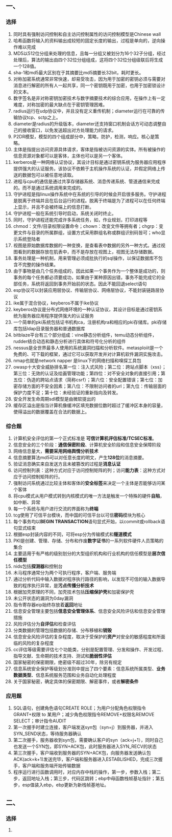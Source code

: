 ## 一、

### 选择

1. 同时具有强制访问控制和自主访问控制属性的访问控制模型是Chinese wall
2. 哈希函数将输入的资料输出成较短的固定长度的输出，过程是单向的，逆向操作难以完成
3. MD5以512位分组来处理的信息，且每一分组又被划分为16个32子分组，经过处理后，算法的输出由四个32位分组组成，这将四个32位分组级联后将生成一个128值。
4. sha-1和md5最大区别在于其摘要比md5摘要长32bit，耗时更长。
5. 对称加密系统通常非常快速，却易受攻击，因为用于加密的密钥必须与需要对消息进行解密的所有人一起共享，同一个密钥既用于加密，也用于加密锁设计的文本。
6. 数字签名是非对称密钥加密技术与数字摘要技术的综合应用，在操作上有一定难度，对称加密的最大缺点在于密钥管理困难。
7. radius运行在udp协议中，并且没有定义重传机制；diameter运行在可靠的传输协议tcp、sctp之上。
8. diameter是radius的升级版本，diameter还支持窗口机制会话方可动态调整自己的接收窗口，以免发送超出对方处理能力的请求。
9. P2DR模型，模型的四个组成部分中，策略，防护，检测，响应。核心是策略。
10. 主体是指提出访问资源具体请求，客体是指被访问资源的实体。所有被操作的信息资源对象都可以是客体，主体也可以是另一个客体。
11. kerberos是一种网络认证协议，其设计目标是通过密钥系统为服务器应用程序提供强大的认证服务。该协议不依赖于主机操作系统的认证，并假定网络上传送的数据包可以被任意地读取。
12. 进程与cpu的通信是通过共享存储器系统、消息传递系统、管道通信来完成的。而不是通过系统调用来完成的。
13. 守护进程是指linux操作系统中在系统的引导的时候会开启很多服务。守护进程是脱离于终端并且在后台运行的进程。脱离于终端是为了进程可以在任何终端上显示，并且不会被终端上的信息打断。
14. 守护进程一般在系统引导时启动，系统关闭时终止。
15. 同时，守护进程还能完成许多系统任务，如，作业规划，打印进程等
16. chmod：文件/目录权限设置命令；chown：改变文件等拥有者；chgrp：变更文件与目录的所属群组，设置方式采用群组名称或群组识别码皆可；who显示系统登陆者
17. 视图是原始数据库数据的一种变换，是查看表中数据的另外一种方式。通过视图看到的数据存放在肌表中，而不是存放在视图上，视图无法存储数据。
18. 事务处理是一种机制，用来管理必须成批执行的sql操作，以保证数据库不包含不完整的操作结果。
19. 由于事物是由几个任务组成的，因此如果一个事务作为一个整体是成功的，则事务的每个任务都必须要成功，如果由于某种原因出错，事务不能完成它的全部任务，系统将返回到事务开始前的状态。因此不能回退select语句
20. esp协议可以封装应用层协议、传输层协议、网络层协议，不能封装链路层协议
21. ike属于混合协议，keyberos不属于ike协议
22. keyberos协议是分布式网络环境的一种认证协议，其设计目标是通过密钥系统为服务器应用程序提供强大的认证服务
23. 一个简单的pki系统包括证书机构ca，注册机构ra和相应的pki存储库。pki存储库包括ldap目录服务器和普通数据库
24. bitblaze平台有三个部分组成：vine静态分析组件，temu动态分析组件，rudder结合动态和静态分析进行具体和符号化分析的组件
25. nessus是全世界最多人使用的系统漏洞扫描和分析软件。metasploiit是一个免费的、可下载的框架，通过它可以获取开发并对计算机软件漏洞实施攻击。
26. nmap也就是network napper 是linux下的网络扫描和嗅探工具包
27. owasp十大安全威胁排名第一位：注入式风险；第二位：跨站点脚本（xss）；第三位：无效的认证及绘画管理功能；第四位：对不安全对象的直接引用；第五位：伪造的跨站点请求（简称csrf）；第六位：安全配置错误；第七位：加密存储方面的不安全因素；第八位：不限制访问者的url；第九位：传输层面的保护力度不足；第十位：未经验证的重新指向及转发。
28. 安全开发生命周期sdl模型是由微软提出的
29. 缓存区溢出是指当计算机像缓冲区填充数据位数时超过了缓冲区本身的容量，使得溢出的数据覆盖在合法的数据上。



### 综合题

1. 计算机安全评估的第一个正式标准是 **可信计算机评估标准/TCSEC标准**。
2. 信息安全的三个阶段：**通信保密阶段**、计算机安全阶段和信息安全保障阶段
3. 网络信息量大，**需要采用网络舆情分析技术**
4. 信息摘要算法md5可以对任意长度的明文，产生**128位**的消息摘要。
5. 验证消息确实来自发送方且未被篡改的过程是**消息认证**
6. 访问控制列表：这种方式对应于访问控制矩阵的列；访问**能力表**：这种方式对应于访问控制矩阵的行。
7. 强制访问系统通过比较主体和客体的**安全标签**来决定一个主体是否能够访问某个客体
8. 将cpu模式从用户模式转到内核模式的唯一方法是触发一个特殊的硬件**自陷**，如中断、异常
9. 每一个系统与用户进行交流的界面称为**终端**
10. tcg使用了可信平台模块，而中国的可信平台以可信**密码**模块为核心
11. 每个事务均以**BEGIN TRANSACTION**语句显式开始，以commit或rollback语句显式结束
12. 根据esp封装内容的不同，可将esp分为传输模式和**隧道模式**
13. PKI是创建、管理、存储、分布和作废**数字证书**的一系列软件硬件人员策略的集合
14. 主要适用于有严格的级别划分的大型组织机构和行业机构的信任模型是**层次信任模型**
15. nids包括**探测器**和控制台
16. 木马程序通常分为两个可执行程序，客户端、服务端
17. 通过分析代码中输入数据对程序执行路径的影响，以发现不可信的输入数据导致的程序执行异常，是**污点传播分析技术**
18. 根据加壳原理的不同，加壳技术包括**压缩保护壳**和加密保护壳
19. 未公开状态的漏洞为0day漏洞
20. 指令寄存器eip始终存放着**返回**地址
21. 信息安全管理主要包括**信息安全管理体系**、信息安全风险评估和信息安全管理措施
22. 风险评估分为**自评估**和检查评估
23. 分类数据的管理包括数据的存储、分布移植和**销毁**
24. 信息安全风险评估的复杂程度，取决于受保护的**资产**对安全的敏感程度和所面临的风险的复杂程度
25. cc评估等级需要评估七个功能类，分别是配置管理、分发和操作、开发过程、指导文献、生命期的技术支持、测试和**脆弱性评估**
26. 国家秘密的保密期限，绝密级不超过30年，除另有规定
27. 信息系统安全保护等级划分准则中提出了四个要素：信息系统所属类型、**业务数据类型**、信息系统服务范围和业务自动化处理程度
28. 关于国家秘密，确定具体的保密期限、解密事件，或者**解密条件**



### 应用题

1. SQL语句，创建角色语句CREATE ROLE；为用户分配角色权限指令GRANT+权限 to 某用户；减少角色权限指令REMOVE+权限名REMOVE SELECT；审计指令AUDIT
2. 第一次握手时建立连接，客户端发送syn包（syn=j）到服务器，并进入SYN_SEND状态，等待服务器确认
3. 第二次握手，服务器收到syn包，需要确认客户的syn（ack=j+1），同时自己也发送一个SYN包，即SYN+ACK包，此时服务器进入SYN_RECV的状态
4. 第三次握手，客户端收到服务器的SYN+ACK包，向服务器发送确认包ACK(ack=k+1)发送完毕，客户端和服务器进入ESTABLISHED，完成三次握手，客户端和服务端开始传输数据
5. 程序运行进行函数调用时，对应内存中栈的操作，第一步，参数入栈；第二步，返回地址入栈；第三步，代码区跳转；ebp中母函数栈帧基址指针；第五步，esp值装入ebp，ebp更新为新栈帧基地址。



## 二、

### 选择

1. 